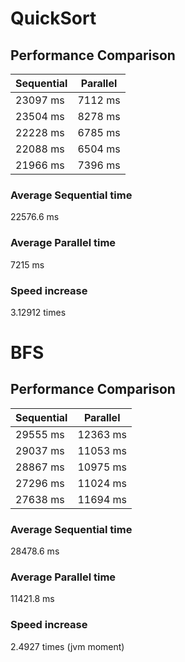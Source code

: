 # QuickSort
## Performance Comparison

| Sequential   | Parallel   |
|--------------|------------|
| 23097 ms     | 7112 ms    |
| 23504 ms     | 8278 ms    |
| 22228 ms     | 6785 ms    |
| 22088 ms     | 6504 ms    |
| 21966 ms     | 7396 ms    |

### Average Sequential time
22576.6 ms
### Average Parallel time
7215 ms
### Speed increase
3.12912 times

# BFS
## Performance Comparison

| Sequential | Parallel |
|------------|----------|
| 29555 ms   | 12363 ms |
| 29037 ms   | 11053 ms |
| 28867 ms   | 10975 ms |
| 27296 ms   | 11024 ms |
| 27638 ms   | 11694 ms |

### Average Sequential time
28478.6 ms
### Average Parallel time
11421.8 ms
### Speed increase
2.4927 times (jvm moment)
